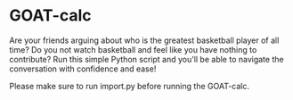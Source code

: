 # GOAT-calc
Are your friends arguing about who is the greatest basketball player of all time? Do you not watch basketball and feel like you have nothing to contribute? Run this simple Python script and you'll be able to navigate the conversation with confidence and ease!

Please make sure to run import.py before running the GOAT-calc.

